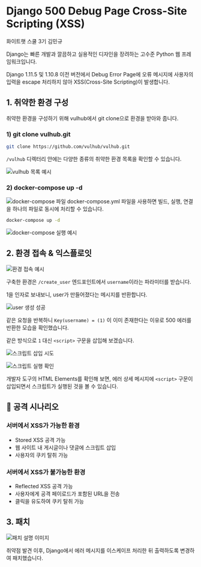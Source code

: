 # Django 500 Debug Page Cross-Site Scripting (XSS)

화이트햇 스쿨 3기 김민규

Django는 빠른 개발과 깔끔하고 실용적인 디자인을 장려하는 고수준 Python 웹 프레임워크입니다.

Django 1.11.5 및 1.10.8 이전 버전에서 Debug Error Page에 오류 메시지에 사용자의 입력을 escape 처리하지 않아 XSS(Cross-Site Scripting)이 발생합니다.

## 1. 취약한 환경 구성

취약한 환경을 구성하기 위해 vulhub에서 git clone으로 환경을 받아와 줍니다.

### 1) git clone vulhub.git

```bash
git clone https://github.com/vulhub/vulhub.git
```

`/vulhub` 디렉터리 안에는 다양한 종류의 취약한 환경 목록을 확인할 수 있습니다.

![vulhub 목록 예시](https://github.com/minnggyuu/kr-vulhub/blob/main/Django/CVE-2017-12794img/image1.png)

### 2) docker-compose up -d
![docker-compose 파일](https://github.com/minnggyuu/kr-vulhub/blob/main/Django/CVE-2017-12794img/image2.png)
docker-compose.yml 파일을 사용하면 빌드, 실행, 연결을 하나의 파일로 동시에 처리할 수 있습니다.

```bash
docker-compose up -d
```

![docker-compose 실행 예시](https://github.com/minnggyuu/kr-vulhub/blob/main/Django/CVE-2017-12794img/image3.png)

## 2. 환경 접속 & 익스플로잇

![환경 접속 예시](https://github.com/minnggyuu/kr-vulhub/blob/main/Django/CVE-2017-12794img/image4.png)

구축한 환경은 `/create_user` 엔드포인트에서 `username`이라는 파라미터를 받습니다.

1을 인자로 보내보니, user가 만들어졌다는 메시지를 반환합니다.

![user 생성 성공](https://github.com/minnggyuu/kr-vulhub/blob/main/Django/CVE-2017-12794img/image5.png)

같은 요청을 반복하니 `Key(username) = (1)` 이 이미 존재한다는 이유로 500 에러를 반환한 모습을 확인했습니다.

같은 방식으로 `1` 대신 `<script>` 구문을 삽입해 보겠습니다.

![스크립트 삽입 시도](https://github.com/minnggyuu/kr-vulhub/blob/main/Django/CVE-2017-12794img/image6.png)

![스크립트 실행 확인](https://github.com/minnggyuu/kr-vulhub/blob/main/Django/CVE-2017-12794img/image7.png)

개발자 도구의 HTML Elements를 확인해 보면, 에러 상세 메시지에 `<script>` 구문이 삽입되면서 스크립트가 실행된 것을 볼 수 있습니다.

## 📍 공격 시나리오

### 서버에서 XSS가 가능한 환경

- Stored XSS 공격 가능
- 웹 사이트 내 게시글이나 댓글에 스크립트 삽입
- 사용자의 쿠키 탈취 가능

### 서버에서 XSS가 불가능한 환경

- Reflected XSS 공격 가능
- 사용자에게 공격 페이로드가 포함된 URL을 전송
- 클릭을 유도하여 쿠키 탈취 가능

## 3. 패치

![패치 설명 이미지](https://github.com/minnggyuu/kr-vulhub/blob/main/Django/CVE-2017-12794img/image8.png)

취약점 발견 이후, Django에서 에러 메시지를 이스케이프 처리한 뒤 출력하도록 변경하여 패치했습니다.

